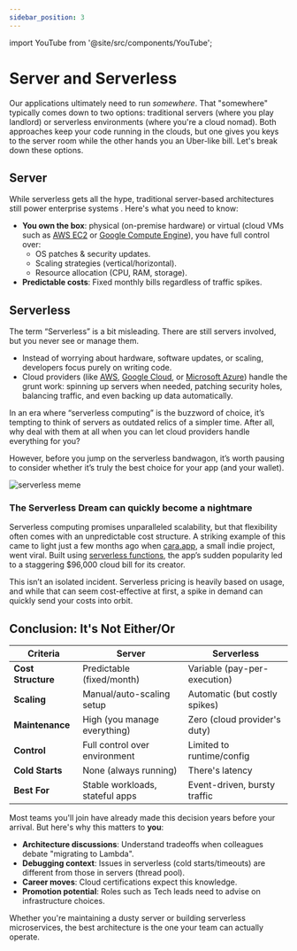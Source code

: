 ```yaml
---
sidebar_position: 3
---
```


import YouTube from '@site/src/components/YouTube';

# Server and Serverless

Our applications ultimately need to run _somewhere_. That "somewhere" typically comes down to two options: traditional servers (where you play landlord) or serverless environments (where you're a cloud nomad). Both approaches keep your code running in the clouds, but one gives you keys to the server room while the other hands you an Uber-like bill. Let's break down these options.

## Server

While serverless gets all the hype, traditional server-based architectures still power enterprise systems . Here's what you need to know:

- **You own the box**: physical (on-premise hardware) or virtual (cloud VMs such as [AWS EC2](https://aws.amazon.com/ec2/) or [Google Compute Engine](https://cloud.google.com/products/compute)), you have full control over:
    - OS patches & security updates.
    - Scaling strategies (vertical/horizontal).
    - Resource allocation (CPU, RAM, storage).
- **Predictable costs**: Fixed monthly bills regardless of traffic spikes.

## Serverless

The term “Serverless” is a bit misleading. There are still servers involved, but you never see or manage them.

* Instead of worrying about hardware, software updates, or scaling, developers focus purely on writing code.
* Cloud providers (like [AWS](https://aws.amazon.com/), [Google Cloud](https://cloud.google.com/), or [Microsoft Azure](https://portal.azure.com/)) handle the grunt work: spinning up servers when needed, patching security holes, balancing traffic, and even backing up data automatically.

In an era where “serverless computing” is the buzzword of choice, it’s tempting to think of servers as outdated relics of a simpler time. After all, why deal with them at all when you can let cloud providers handle everything for you?

However, before you jump on the serverless bandwagon, it’s worth pausing to consider whether it’s truly the best choice for your app (and your wallet).

<div>
  <img src={require('@site/static/img/prior-recommended-knowledge/serverless-meme.png').default} alt="serverless meme" />
</div>

### The Serverless Dream can quickly become a nightmare

Serverless computing promises unparalleled scalability, but that flexibility often comes with an unpredictable cost structure. A striking example of this came to light just a few months ago when [cara.app](https://cara.app/explore), a small indie project, went viral. Built using [serverless functions](https://www.splunk.com/en_us/blog/learn/serverless-functions.html), the app’s sudden popularity led to a staggering $96,000 cloud bill for its creator.

<YouTube id="SCIfWhAheVw" />

This isn’t an isolated incident. Serverless pricing is heavily based on usage, and while that can seem cost-effective at first, a spike in demand can quickly send your costs into orbit.

## Conclusion: It's Not Either/Or

| Criteria           | Server                          | Serverless                    |
|--------------------|---------------------------------|-------------------------------|
| **Cost Structure** | Predictable (fixed/month)       | Variable (pay-per-execution)  |
| **Scaling**        | Manual/auto-scaling setup       | Automatic (but costly spikes) |
| **Maintenance**    | High (you manage everything)    | Zero (cloud provider's duty)  |
| **Control**        | Full control over environment   | Limited to runtime/config     |
| **Cold Starts**    | None (always running)           | There's latency               |
| **Best For**       | Stable workloads, stateful apps | Event-driven, bursty traffic  |

Most teams you'll join have already made this decision years before your arrival. But here's why this matters to **you**:

* **Architecture discussions**: Understand tradeoffs when colleagues debate "migrating to Lambda".
* **Debugging context**: Issues in serverless (cold starts/timeouts) are different from those in servers (thread pool).
* **Career moves**: Cloud certifications expect this knowledge.
* **Promotion potential**: Roles such as Tech leads need to advise on infrastructure choices.

Whether you're maintaining a dusty server or building serverless microservices, the best architecture is the one your team can actually operate.